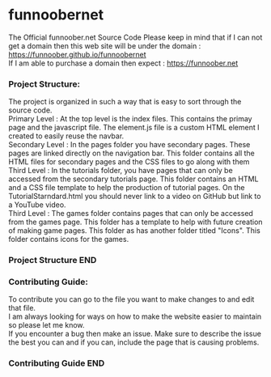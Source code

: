 # funnoobernet
The Official funnoober.net Source Code
Please keep in mind that if I can not get a domain then this web site will be under the domain : https://funnoober.github.io/funnoobernet <br/>
If I am able to purchase a domain then expect : https://funnoober.net

<h3>Project Structure:</h3>
The project is organized in such a way that is easy to sort through the source code. <br/>
Primary Level : At the top level is the index files. This contains the primay page and the javascript file. The element.js file is a custom HTML element I created to easily reuse the navbar. <br/>
Secondary Level : In the pages folder you have secondary pages. These pages are linked directly on the navigation bar. This folder contains all the HTML files for secondary pages and the CSS files to go along with them <br/>
Third Level : In the tutorials folder, you have pages that can only be accessed from the secondary tutorials page. This folder contains an HTML and a CSS file template to help the production of tutorial pages. On the TutorialStarndard.html you should never link to a video on GitHub but link to a YouTube video. <br/>
Third Level : The games folder contains pages that can only be accessed from the games page. This folder has a template to help with future creation of making game pages. This folder as has another folder titled "Icons". This folder contains icons for the games. <br/>
<h3>Project Structure END</h3>

<h3>Contributing Guide:</h3>
To contribute you can go to the file you want to make changes to and edit that file. <br/>
I am always looking for ways on how to make the website easier to maintain so please let me know. <br/>
If you encounter a bug then make an issue. Make sure to describe the issue the best you can and if you can, include the page that is causing problems.
<h3>Contributing Guide END</h3>
